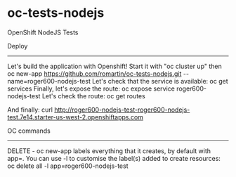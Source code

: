 # oc-tests-nodejs
OpenShift NodeJS Tests

Deploy
******
Let's build the application with Openshift! Start it with "oc cluster up" then
    oc new-app https://github.com/romartin/oc-tests-nodejs.git --name=roger600-nodejs-test
Let's check that the service is available:
    oc get services
Finally, let's expose the route:
    oc expose service roger600-nodejs-test
Let's check the route:
    oc get routes

And finally:
    curl http://roger600-nodejs-test-roger600-nodejs-test.7e14.starter-us-west-2.openshiftapps.com


OC commands
************

DELETE - oc new-app labels everything that it creates, by default with app=<generated name>. You can use -l to customise the label(s) added to create resources:
    oc delete all -l app=roger600-nodejs-test

